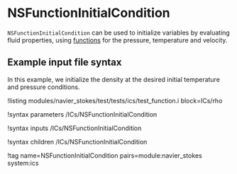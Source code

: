 # NSFunctionInitialCondition

`NSFunctionInitialCondition` can be used to initialize variables by evaluating fluid properties,
using [functions](syntax/Functions/index.md) for the pressure, temperature and velocity.

## Example input file syntax

In this example, we initialize the density at the desired initial temperature and pressure conditions.

!listing modules/navier_stokes/test/tests/ics/test_function.i block=ICs/rho

!syntax parameters /ICs/NSFunctionInitialCondition

!syntax inputs /ICs/NSFunctionInitialCondition

!syntax children /ICs/NSFunctionInitialCondition

!tag name=NSFunctionInitialCondition pairs=module:navier_stokes system:ics
